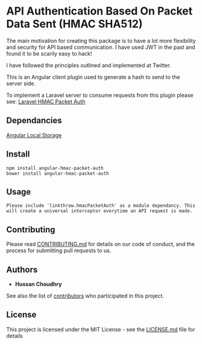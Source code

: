# API Authentication Based On Packet Data Sent (HMAC SHA512)

The main motivation for creating this package is to have a lot more flexibility and security for API based communication. I have used JWT in the past and found it to be scarily easy to hack!

I have followed the principles outlined and implemented at Twitter.

This is an Angular client plugin used to generate a hash to send to the server side.

To implement a Laravel server to consume requests from this plugin please see:
[Laravel HMAC Packet Auth](https://github.com/linkthrow/laravel-hmac-packet-auth "Laravel HMAC Packet Auth")

Dependancies
------------

[Angular Local Storage](https://github.com/grevory/angular-local-storage "Angular Local Storage")

Install
-------

    npm install angular-hmac-packet-auth
    bower install angular-hmac-packet-auth

Usage
------

    Please include 'linkthrow.hmacPacketAuth' as a module dependancy. This will create a universal interceptor everytime an API request is made.

## Contributing

Please read [CONTRIBUTING.md](CONTRIBUTING.md) for details on our code of conduct, and the process for submitting pull requests to us.

## Authors

* **Hussan Choudhry**

See also the list of [contributors](https://github.com/your/project/contributors) who participated in this project.

## License

This project is licensed under the MIT License - see the [LICENSE.md](LICENSE.md) file for details
